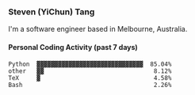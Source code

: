 ### Steven (YiChun) Tang

I'm a software engineer based in Melbourne, Australia.

#### Personal Coding Activity (past 7 days)
```
Python  ▓▓▓▓▓▓▓▓▓▓▓▓▓▓▓▓▓▓▓▓▓▓▓▓▓▓▓▓▓▓  85.04%
other   ▓▓                               8.12%
TeX     ▓                                4.58%
Bash                                     2.26%
```
